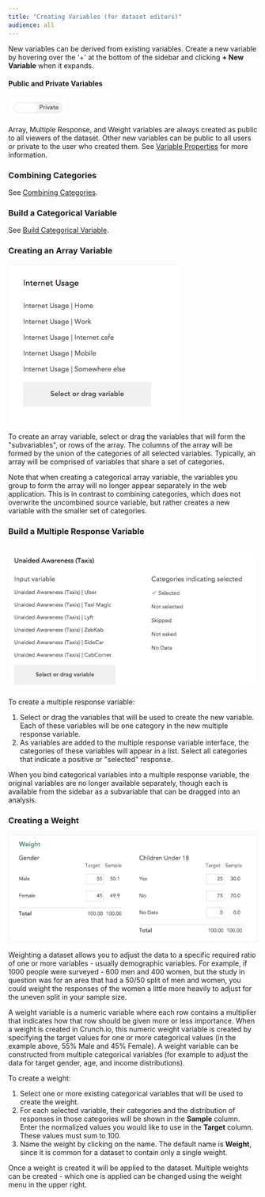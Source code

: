 ```yaml
---
title: "Creating Variables (for dataset editors)"
audience: all
---
```


New variables can be derived from existing variables. Create a new variable by hovering over the '+' at the bottom of the sidebar and clicking **+ New Variable** when it expands.

#### Public and Private Variables

![](images/PublicPrivate.png)

Array, Multiple Response, and Weight variables are always created as public to all viewers of the dataset. Other new variables can be public to all users or private to the user who created them. See [Variable Properties](crunch_variable-properties.html) for more information.

### Combining Categories

See [Combining Categories](crunch_creating-a-combined-variable.html).

### Build a Categorical Variable

See [Build Categorical Variable](crunch_creating-a-categorical-variable.html).

### Creating an Array Variable

![](images/NewArrayVariable.png)

To create an array variable, select or drag the variables that will form the "subvariables", or rows of the array. The columns of the array will be formed by the union of the categories of all selected variables. Typically, an array will be comprised of variables that share a set of categories.

Note that when creating a categorical array variable, the variables you group to form the array will no longer appear separately in the web application. This is in contrast to combining categories, which does not overwrite the uncombined source variable, but rather creates a new variable with the smaller set of categories. 

### Build a Multiple Response Variable

 ![](images/NewMRVariable.png)

To create a multiple response variable:

  1. Select or drag the variables that will be used to create the new variable. Each of these variables will be one category in the new multiple response variable.
  2. As variables are added to the multiple response variable interface, the categories of these variables will appear in a list. Select all categories that indicate a positive or "selected" response. 

When you bind categorical variables into a multiple response variable, the original variables are no longer available separately, though each is available from the sidebar as a subvariable that can be dragged into an analysis.

### Creating a Weight

![](images/CreateWeight.png)

Weighting a dataset allows you to adjust the data to a specific required ratio of one or more variables - usually demographic variables. For example, if 1000 people were surveyed - 600 men and 400 women, but the study in question was for an area that had a 50/50 split of men and women, you could weight the responses of the women a little more heavily to adjust for the uneven split in your sample size.

A weight variable is a numeric variable where each row contains a multiplier that indicates how that row should be given more or less importance. When a weight is created in Crunch.io, this numeric weight variable is created by specifying the target values for one or more categorical values (in the example above, 55% Male and 45% Female). A weight variable can be constructed from multiple categorical variables (for example to adjust the data for target gender, age, and income distributions).

To create a weight:

  1. Select one or more existing categorical variables that will be used to create the weight.
  2. For each selected variable, their categories and the distribution of responses in those categories will be shown in the **Sample** column. Enter the normalized values you would like to use in the **Target** column. These values must sum to 100.
  3. Name the weight by clicking on the name. The default name is **Weight**, since it is common for a dataset to contain only a single weight.

Once a weight is created it will be applied to the dataset. Multiple weights can be created - which one is applied can be changed using the weight menu in the upper right.